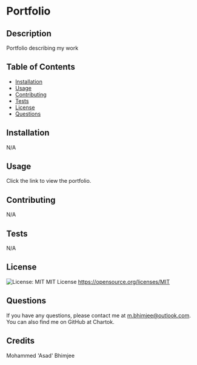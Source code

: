 
  # Portfolio

  ## Description

  Portfolio describing my work

  ## Table of Contents

  * [Installation](#installation)
  * [Usage](#usage)
  * [Contributing](#contributing)
  * [Tests](#tests)
  * [License](#license)
  * [Questions](#questions)

  ## Installation

  N/A

  ## Usage

  Click the link to view the portfolio.

  ## Contributing

  N/A

  ## Tests

  N/A

  ## License

  ![License: MIT](https://img.shields.io/badge/License-MIT-yellow.svg)
  MIT License
  https://opensource.org/licenses/MIT

  ## Questions

  If you have any questions, please contact me at m.bhimjee@outlook.com.
  You can also find me on GitHub at Chartok.

  ## Credits

  Mohammed 'Asad' Bhimjee
  